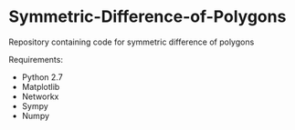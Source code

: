 # Symmetric-Difference-of-Polygons
Repository containing code for symmetric difference of polygons

Requirements:
* Python 2.7
* Matplotlib
* Networkx
* Sympy
* Numpy
